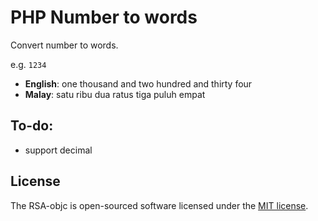 # PHP Number to words

Convert number to words.

e.g. `1234`

* **English**: one thousand and two hundred and thirty four
* **Malay**: satu ribu dua ratus tiga puluh empat

## To-do:

- support decimal

## License

The RSA-objc is open-sourced software licensed under the [MIT license](http://opensource.org/licenses/MIT).

